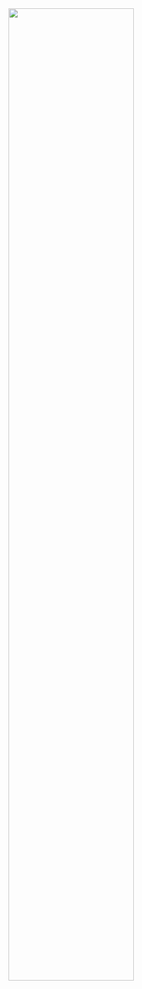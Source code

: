 <img src="https://github.com/user-attachments/assets/96da236a-d844-4140-baac-66cac75d3fa8" width="70%" height="70%">
